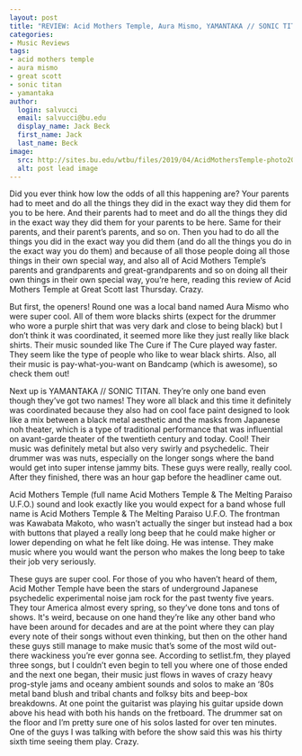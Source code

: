 ```yaml
---
layout: post
title: "REVIEW: Acid Mothers Temple, Aura Mismo, YAMANTAKA // SONIC TITAN @ Great Scott"
categories:
- Music Reviews
tags:
- acid mothers temple
- aura mismo
- great scott
- sonic titan
- yamantaka
author:
  login: salvucci
  email: salvucci@bu.edu
  display_name: Jack Beck
  first_name: Jack
  last_name: Beck
image:
  src: http://sites.bu.edu/wtbu/files/2019/04/AcidMothersTemple-photo2018-e1524258021538.jpg
  alt: post lead image
---
```

Did you ever think how low the odds of all this happening are? Your parents had to meet and do all the things they did in the exact way they did them for you to be here. And their parents had to meet and do all the things they did in the exact way they did them for your parents to be here. Same for their parents, and their parent’s parents, and so on. Then you had to do all the things you did in the exact way you did them (and do all the things you do in the exact way you do them) and because of all those people doing all those things in their own special way, and also all of Acid Mothers Temple’s parents and grandparents and great-grandparents and so on doing all their own things in their own special way, you’re here, reading this review of Acid Mothers Temple at Great Scott last Thursday. Crazy.

But first, the openers! Round one was a local band named Aura Mismo who were super cool. All of them wore blacks shirts (expect for the drummer who wore a purple shirt that was very dark and close to being black) but I don’t think it was coordinated, it seemed more like they just really like black shirts. Their music sounded like The Cure if The Cure played way faster. They seem like the type of people who like to wear black shirts. Also, all their music is pay-what-you-want on Bandcamp (which is awesome), so check them out!

Next up is YAMANTAKA // SONIC TITAN. They’re only one band even though they’ve got two names! They wore all black and this time it definitely was coordinated because they also had on cool face paint designed to look like a mix between a black metal aesthetic and the masks from Japanese noh theater, which is a type of traditional performance that was influential on avant-garde theater of the twentieth century and today. Cool! Their music was definitely metal but also very swirly and psychedelic. Their drummer was was nuts, especially on the longer songs where the band would get into super intense jammy bits. These guys were really, really cool. After they finished, there was an hour gap before the headliner came out.

Acid Mothers Temple (full name Acid Mothers Temple & The Melting Paraiso U.F.O.) sound and look exactly like you would expect for a band whose full name is Acid Mothers Temple & The Melting Paraiso U.F.O. The frontman was Kawabata Makoto, who wasn’t actually the singer but instead had a box with buttons that played a really long beep that he could make higher or lower depending on what he felt like doing. He was intense. They make music where you would want the person who makes the long beep to take their job very seriously.

These guys are super cool. For those of you who haven’t heard of them, Acid Mother Temple have been the stars of underground Japanese psychedelic experimental noise jam rock for the past twenty five years. They tour America almost every spring, so they’ve done tons and tons of shows. It's weird, because on one hand they’re like any other band who have been around for decades and are at the point where they can play every note of their songs without even thinking, but then on the other hand these guys still manage to make music that’s some of the most wild out-there wackiness you’re ever gonna see. According to setlist.fm, they played three songs, but I couldn’t even begin to tell you where one of those ended and the next one began, their music just flows in waves of crazy heavy prog-style jams and oceany ambient sounds and solos to make an ‘80s metal band blush and tribal chants and folksy bits and beep-box breakdowns. At one point the guitarist was playing his guitar upside down above his head with both his hands on the fretboard. The drummer sat on the floor and I’m pretty sure one of his solos lasted for over ten minutes. One of the guys I was talking with before the show said this was his thirty sixth time seeing them play. Crazy.